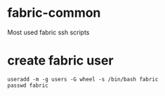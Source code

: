 # fabric-common
Most used fabric ssh scripts



# create fabric user
```
useradd -m -g users -G wheel -s /bin/bash fabric
passwd fabric
```




